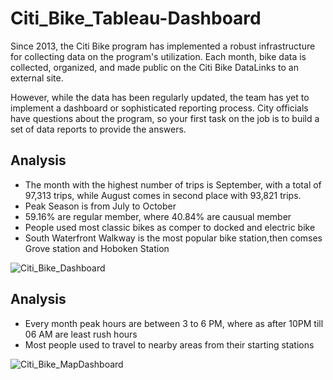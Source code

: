 # Citi_Bike_Tableau-Dashboard

Since 2013, the Citi Bike program has implemented a robust infrastructure for collecting data on the program's utilization. Each month, bike data is collected, organized, and made public on the Citi Bike DataLinks to an external site.

However, while the data has been regularly updated, the team has yet to implement a dashboard or sophisticated reporting process. City officials have questions about the program, so your first task on the job is to build a set of data reports to provide the answers.

## Analysis
- The month with the highest number of trips is September, with a total of 97,313 trips, while August comes in second place with 93,821 trips.
- Peak Season is from July to October
- 59.16% are regular member, where 40.84% are causual member
- People used most classic bikes as comper to docked and electric bike
- South Waterfront Walkway is the most popular bike station,then comses Grove station and Hoboken Station


![Citi_Bike_Dashboard](https://user-images.githubusercontent.com/24644072/224882031-d8f7d175-2325-4c31-8e73-3a02abcc595a.PNG)


## Analysis
- Every month peak hours are between 3 to 6 PM, where as after 10PM till 06 AM are least rush hours 
- Most people used to travel to nearby areas from their starting stations

![Citi_Bike_MapDashboard](https://user-images.githubusercontent.com/24644072/224882044-99cdef58-6635-4cd6-aa86-57dbd41b1aa5.PNG)


